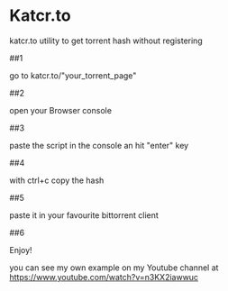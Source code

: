 # Katcr.to
katcr.to utility to get torrent hash without registering

##1

go to katcr.to/"your_torrent_page"

 ##2
 
open your Browser console

##3

paste the script in the console an hit "enter" key

##4

with ctrl+c copy the hash 

##5

paste it in your favourite bittorrent client

##6

Enjoy!

you can see my own example on my Youtube channel at https://www.youtube.com/watch?v=n3KX2iawwuc 
